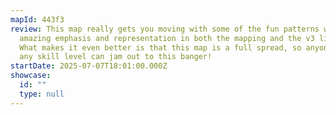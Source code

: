 ```yaml
---
mapId: 443f3
review: This map really gets you moving with some of the fun patterns with
  amazing emphasis and representation in both the mapping and the v3 lights.
  What makes it even better is that this map is a full spread, so anyone from
  any skill level can jam out to this banger!
startDate: 2025-07-07T18:01:00.000Z
showcase:
  id: ""
  type: null
---
```

